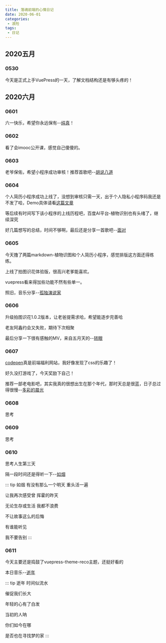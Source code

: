 ```yaml
---
title: 落魂前端的心情日记
date: 2020-06-01
categories:
 - 浪险
tags:
 - 日记
---
```


## 2020五月
### 0530
今天是正式上手VuePress的一天，了解文档结构还是有够头疼的！

## 2020六月
### 0601
六一快乐，希望你永远保有--[纯真](https://music.163.com/#/song?id=386715)！
### 0602
看了会imooc公开课，感觉自己傻傻的。
### 0603
老爷保佑，希望小程序成功审核！推荐首歌吧--[胡说八道](https://music.163.com/#/song?id=531628088)
### 0604
个人简历小程序成功上线了，没想到审核只需一天，出于个人隐私小程序码我还是不发了哈，Demo具体请看[这篇文章](https://wavedanger.github.io/pages/folder1/%E5%B0%8F%E7%A8%8B%E5%BA%8F%E7%AE%80%E5%8E%86.html#%E9%A1%B9%E7%9B%AE%E5%B1%95%E7%A4%BA)

<!-- <img src="./../../.vuepress/public/article/folder2/myminicode.jpg" width="200px"/> -->

等后续有时间写下该小程序的上线历程吧，百度AI平台-植物识别也有头绪了，继续深究

好几篇想写的总结，时间不够啊，最后还是分享一首歌吧--[面对](https://music.163.com/#/song?id=1377331039)

### 0605
今天撸了两篇markdown-植物识图和个人简历小程序，感觉排版这方面还得练练。

上线了拍图识花体验版，很高兴老爹能喜欢。

vuepress看来得加些功能不然有些单一。

照旧，音乐分享--[孤独演说家](https://music.163.com/#/song?id=534970579)

### 0606
升级拍图识花1.0.2版本，让老爸提需求哈，希望能逐步完善哈

老友阿鑫约会又失败，期待下次相聚

最后分享一下很有感触的MV，来自五月天的--[转眼](https://www.bilibili.com/video/BV1Et411B7oD?from=search&seid=12676175749293740785)

### 0607
[codepen](https://codepen.io/)真是前端福利网站，我好像发现了css的乐趣了！

好久没打游戏了，今天奖励下自己！

推荐一部老电影吧，其实我真的很想出生在那个年代，那时天总是很蓝，日子总过得很慢--[多彩的晨光](https://www.bilibili.com/video/BV1As411b7qM?from=search&seid=4624439209951007326)

### 0608
思考
### 0609
思考
### 0610
思考人生第三天

隔一段时间还是得听一下--[如烟](https://www.bilibili.com/video/BV1aJ411779m?from=search&seid=1347290849879088340)

::: tip 如烟
有没有那么一个明天 重头活一遍

让我再次感受曾 挥霍的昨天

无论生存或生活 我都不浪费

不让故事这么的后悔

有谁能听见

我不要告别
:::
### 0611
今天主要还是捣鼓了vuepress-theme-reco主题，还挺好看的

本日音乐--[逝年](https://music.163.com/#/song?id=32957955)

::: tip 逝年
时间似流水

催促我们长大

年轻的心有了白发

当初的人呐

你们如今在哪

是否也在寻找梦的家
:::